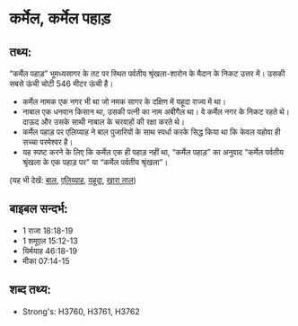 # कर्मेल, कर्मेल पहाड़ #

## तथ्य: ##

“कर्मेल पहाड़” भूमध्यसागर के तट पर स्थित पर्वतीय श्रृंखला-शारोन के मैदान के निकट उत्तर में। उसकी सबसे ऊंची चोटी 546 मीटर ऊंची है।

* कर्मेल नामक एक नगर भी था जो नमक सागर के दक्षिण में यहूदा राज्य में था।
* नाबाल एक धनवान किसान था, उसकी पत्नी का नाम अबीगैल था। वे कर्मेल नगर के निकट रहते थे। दाऊद और उसके साथी नाबाल के चरवाहों की रक्षा करते थे।
* कर्मेल पहाड़ पर एलिय्याह ने बाल पुजारियों के साथ स्पर्धा करके सिद्ध किया था कि केवल यहोवा ही सच्चा परमेश्वर है।
* यह स्पष्ट करने के लिए कि कर्मेल एक ही पहाड़ नहीं था, “कर्मेल पहाड़” का अनुवाद “कर्मेल पर्वतीय श्रृंखला के एक पहाड़ पर” या “कर्मेल पर्वतीय श्रृंखला”।

(यह भी देखें: [बाल](../baal.md), [एलिय्याह](../elijah.md), [यहूदा](../judah.md), [खारा ताल](../saltsea.md))

## बाइबल सन्दर्भ: ##

* 1 राजा 18:18-19
* 1 शमूएल 15:12-13
* यिर्मयाह 46:18-19
* मीका 07:14-15

## शब्द तथ्य: ##

* Strong's: H3760, H3761, H3762
